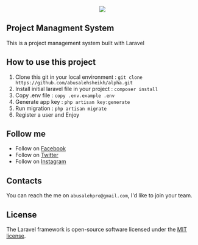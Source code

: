 <p align="center"><img src="https://laravel.com/assets/img/components/logo-laravel.svg"></p>

## Project Managment System

This is a project management system built with Laravel

## How to use this project 
1. Clone this git in your local environment : `git clone https://github.com/abusalehsheikh/alpha.git`
2. Install initial laravel file in your project : `composer install`
3. Copy .env file : `copy .env.example .env`
3. Generate app key : `php artisan key:generate`
4. Run migration : `php artisan migrate`
5. Register a user and 
   Enjoy

## Follow me

* Follow on [Facebook](http://fb.me/abusalehsheikh)
* Follow on [Twitter](http://twitter.com/abusalehsk)
* Follow on [Instagram](http://instagram.com/abusalehsheikh)



## Contacts

You can reach the me on `abusalehpro@gmail.com`, I'd like to join your team.


## License

The Laravel framework is open-source software licensed under the [MIT license](https://opensource.org/licenses/MIT).
